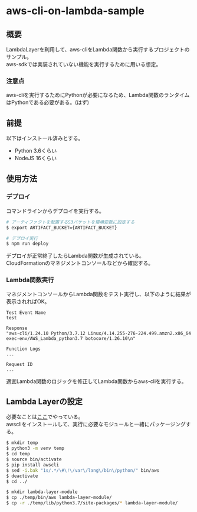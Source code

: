 # aws-cli-on-lambda-sample
## 概要
LambdaLayerを利用して、aws-cliをLambda関数から実行するプロジェクトのサンプル。  
aws-sdkでは実装されていない機能を実行するために用いる想定。  
  
### 注意点
aws-cliを実行するためにPythonが必要になるため、Lambda関数のランタイムはPythonである必要がある。(はず)

## 前提
以下はインストール済みとする。
- Python 3.6くらい
- NodeJS 16くらい

## 使用方法
### デプロイ
コマンドラインからデプロイを実行する。
```bash
# アーティファクトを配置するS3バケットを環境変数に設定する
$ export ARTIFACT_BUCKET={ARTIFACT_BUCKET}

# デプロイ実行
$ npm run deploy
```
デプロイが正常終了したらLambda関数が生成されている。  
CloudFormationのマネジメントコンソールなどから確認する。

### Lambda関数実行
マネジメントコンソールからLambda関数をテスト実行し、以下のように結果が表示されればOK。  
```
Test Event Name
test

Response
"aws-cli/1.24.10 Python/3.7.12 Linux/4.14.255-276-224.499.amzn2.x86_64 exec-env/AWS_Lambda_python3.7 botocore/1.26.10\n"

Function Logs
...

Request ID
...
```
適宜Lambda関数のロジックを修正してLambda関数からaws-cliを実行する。

## Lambda Layerの設定
必要なことは[ここ](./script/awscli.sh)でやっている。  
awscliをインストールして、実行に必要なモジュールと一緒にパッケージングする。
```bash
$ mkdir temp
$ python3 -m venv temp
$ cd temp
$ source bin/activate
$ pip install awscli
$ sed -i.bak "1s/.*/\#\!\/var\/lang\/bin\/python/" bin/aws
$ deactivate
$ cd ../

$ mkdir lambda-layer-module
$ cp ./temp/bin/aws lambda-layer-module/
$ cp -r ./temp/lib/python3.7/site-packages/* lambda-layer-module/
```
